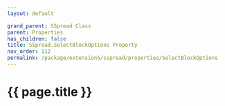 ```yaml
---
layout: default

grand_parent: SSpread Class
parent: Properties
has_children: false
title: SSpread.SelectBlockOptions Property
nav_order: 112
permalink: /package/extension5/sspread/properties/SelectBlockOptions
---
```

# {{ page.title }}